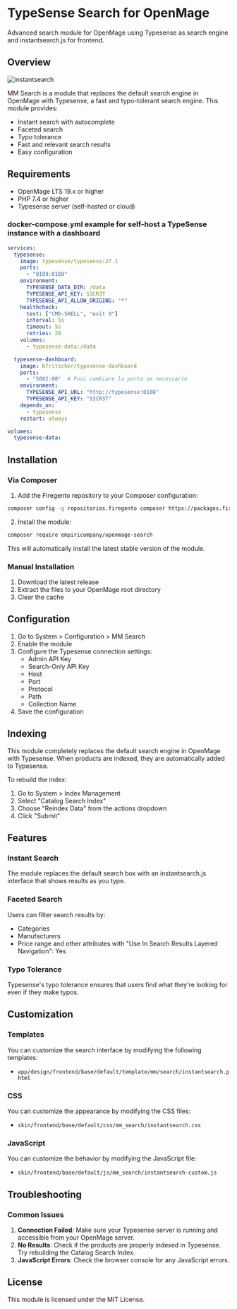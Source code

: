 # TypeSense Search for OpenMage

Advanced search module for OpenMage using Typesense as search engine and instantsearch.js for frontend.

## Overview

![instantsearch](https://github.com/user-attachments/assets/919c8179-c37c-49b1-bcfb-ed2979fdf93c)

MM Search is a module that replaces the default search engine in OpenMage with Typesense, a fast and typo-tolerant search engine. This module provides:

- Instant search with autocomplete
- Faceted search
- Typo tolerance
- Fast and relevant search results
- Easy configuration

## Requirements

- OpenMage LTS 19.x or higher
- PHP 7.4 or higher
- Typesense server (self-hosted or cloud)

### docker-compose.yml example for self-host a TypeSense instance with a dashboard
```yml
services:
  typesense:
    image: typesense/typesense:27.1
    ports:
      - "8108:8108"
    environment:
      TYPESENSE_DATA_DIR: /data
      TYPESENSE_API_KEY: S3CR3T
      TYPESENSE_API_ALLOW_ORIGINS: "*"
    healthcheck:
      test: ["CMD-SHELL", "exit 0"]
      interval: 5s
      timeout: 5s
      retries: 20
    volumes:
      - typesense-data:/data

  typesense-dashboard:
    image: bfritscher/typesense-dashboard
    ports:
      - "5002:80"  # Puoi cambiare la porta se necessario
    environment:
      TYPESENSE_API_URL: "http://typesense:8108"  
      TYPESENSE_API_KEY: "S3CR3T"
    depends_on:
      - typesense
    restart: always

volumes:
  typesense-data:
```

## Installation

### Via Composer

1. Add the Firegento repository to your Composer configuration:

```bash
composer config -g repositories.firegento composer https://packages.firegento.com
```

2. Install the module:

```bash
composer require empiricompany/openmage-search
```

This will automatically install the latest stable version of the module.

### Manual Installation

1. Download the latest release
2. Extract the files to your OpenMage root directory
3. Clear the cache

## Configuration

1. Go to System > Configuration > MM Search
2. Enable the module
3. Configure the Typesense connection settings:
   - Admin API Key
   - Search-Only API Key
   - Host
   - Port
   - Protocol
   - Path
   - Collection Name
4. Save the configuration

## Indexing

This module completely replaces the default search engine in OpenMage with Typesense. When products are indexed, they are automatically added to Typesense.

To rebuild the index:

1. Go to System > Index Management
2. Select "Catalog Search Index"
3. Choose "Reindex Data" from the actions dropdown
4. Click "Submit"

## Features

### Instant Search

The module replaces the default search box with an instantsearch.js interface that shows results as you type.

### Faceted Search

Users can filter search results by:
- Categories
- Manufacturers
- Price range
and other attributes with "Use In Search Results Layered Navigation": Yes

### Typo Tolerance

Typesense's typo tolerance ensures that users find what they're looking for even if they make typos.

## Customization

### Templates

You can customize the search interface by modifying the following templates:

- `app/design/frontend/base/default/template/mm/search/instantsearch.phtml`

### CSS

You can customize the appearance by modifying the CSS files:

- `skin/frontend/base/default/css/mm_search/instantsearch.css`

### JavaScript

You can customize the behavior by modifying the JavaScript file:

- `skin/frontend/base/default/js/mm_search/instantsearch-custom.js`

## Troubleshooting

### Common Issues

1. **Connection Failed**: Make sure your Typesense server is running and accessible from your OpenMage server.
2. **No Results**: Check if the products are properly indexed in Typesense. Try rebuilding the Catalog Search Index.
3. **JavaScript Errors**: Check the browser console for any JavaScript errors.

## License

This module is licensed under the MIT License.
